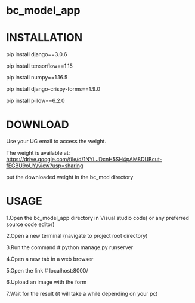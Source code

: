 # bc_model_app

# INSTALLATION

pip install django==3.0.6

pip install tensorflow==1.15

pip install numpy==1.16.5

pip install django-crispy-forms==1.9.0

pip install pillow==6.2.0

# DOWNLOAD 

Use your UG email to access the weight.

The weight is available at: https://drive.google.com/file/d/1NYLJDcnH5SH4pAM8DUBcut-fEGBU9oUY/view?usp=sharing

put the downloaded weight in the bc_mod directory

# USAGE

1.Open the bc_model_app directory in Visual studio code( or any preferred source code editor)

2.Open a new terminal (navigate to project root directory)

3.Run the command  # python manage.py runserver

4.Open a new tab in a web browser

5.Open the link # localhost:8000/

6.Upload an image with the form

7.Wait for the result (it will take a while depending on your pc)
